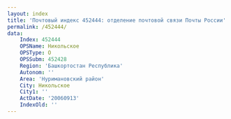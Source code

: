 ```yaml
---
layout: index
title: 'Почтовый индекс 452444: отделение почтовой связи Почты России'
permalink: /452444/
data:
    Index: 452444
    OPSName: Никольское
    OPSType: О
    OPSSubm: 452428
    Region: 'Башкортостан Республика'
    Autonom: ''
    Area: 'Нуримановский район'
    City: Никольское
    City1: ''
    ActDate: '20060913'
    IndexOld: ''
---
```

